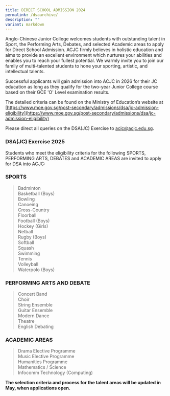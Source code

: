 ```yaml
---
title: DIRECT SCHOOL ADMISSION 2024
permalink: /dsaarchive/
description: ""
variant: markdown
---
```

Anglo-Chinese Junior College welcomes students with outstanding talent in Sport, the Performing Arts, Debates, and selected Academic areas to apply for Direct School Admission. ACJC firmly believes in holistic education and aims to provide an excellent environment which nurtures your abilities and enables you to reach your fullest potential. We warmly invite you to join our family of multi-talented students to hone your sporting, artistic, and intellectual talents.

Successful applicants will gain admission into ACJC in 2026 for their JC education as long as they qualify for the two-year Junior College course based on their GCE 'O' Level examination results. 

The detailed criteria can be found on the Ministry of Education’s website at  [https://www.moe.gov.sg/post-secondary/admissions/dsa/jc-admission-eligibility](https://www.moe.gov.sg/post-secondary/admissions/dsa/jc-admission-eligibility)

Please direct all queries on the DSA(JC) Exercise to acjc@acjc.edu.sg.
### DSA(JC) Exercise 2025
Students who meet the eligibility criteria for the following SPORTS, PERFORMING ARTS, DEBATES and ACADEMIC AREAS are invited to apply for DSA into ACJC:<br>
<h3 id="sports">SPORTS</h3>
<blockquote>
<div>Badminton</div>
<div>Basketball (Boys)</div>
<div>Bowling</div>
<div>Canoeing</div>
<div>Cross-Country</div>
<div>Floorball</div>
	<div>Football (Boys)</div>
<div>Hockey (Girls)</div>
<div>Netball</div>
<div>Rugby (Boys)</div>
<div>Softball</div>
<div>Squash</div>
<div>Swimming</div>
<div>Tennis</div>
<div>Volleyball</div>
<div>Waterpolo (Boys)</div>
</blockquote>
<h3 id="performing-arts-and-debate">PERFORMING ARTS AND DEBATE</h3>
<blockquote>
<div>Concert Band</div>
<div>Choir</div>
<div>String Ensemble</div>
<div>Guitar Ensemble</div>
<div>Modern Dance</div>
<div>Theatre</div>
<div>English Debating</div>
</blockquote>
<h3 id="academic-areas">ACADEMIC AREAS</h3>
<blockquote>
<div>Drama Elective Programme</div>
<div>Music Elective Programme</div>
<div>Humanities Programme</div>
<div>Mathematics / Science</div>
<div>Infocomm Technology (Computing)</div>
</blockquote>


**The selection criteria and process for the talent areas will be updated in May, when applications open.**
